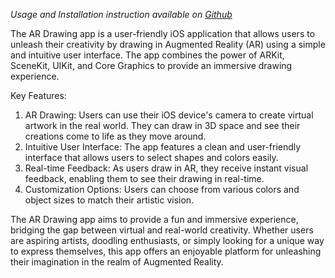 _Usage and Installation instruction available on [Github](https://github.com/harshangchhaya/Draw_in_3D)_

The AR Drawing app is a user-friendly iOS application that allows users to unleash their creativity by drawing in Augmented Reality (AR) using a simple and intuitive user interface. The app combines the power of ARKit, SceneKit, UIKit, and Core Graphics to provide an immersive drawing experience.

  

Key Features:

1. AR Drawing: Users can use their iOS device's camera to create virtual artwork in the real world. They can draw in 3D space and see their creations come to life as they move around.
2. Intuitive User Interface: The app features a clean and user-friendly interface that allows users to select shapes and colors easily.
3. Real-time Feedback: As users draw in AR, they receive instant visual feedback, enabling them to see their drawing in real-time. 
4. Customization Options: Users can choose from various colors and object sizes to match their artistic vision. 
  

The AR Drawing app aims to provide a fun and immersive experience, bridging the gap between virtual and real-world creativity. Whether users are aspiring artists, doodling enthusiasts, or simply looking for a unique way to express themselves, this app offers an enjoyable platform for unleashing their imagination in the realm of Augmented Reality.
